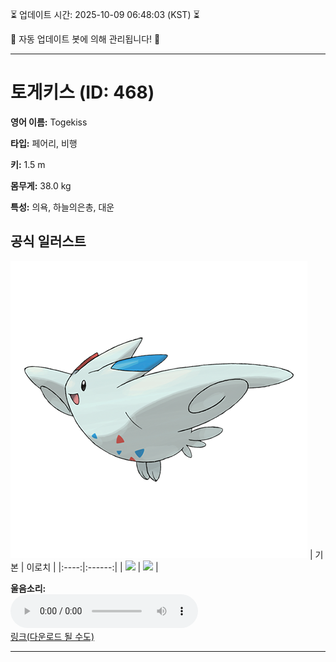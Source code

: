 
⏳ 업데이트 시간: 2025-10-09 06:48:03 (KST) ⏳

🤖 자동 업데이트 봇에 의해 관리됩니다! 🤖

---

# 토게키스 (ID: 468)
**영어 이름:** Togekiss

**타입:** 페어리, 비행

**키:** 1.5 m

**몸무게:** 38.0 kg

**특성:** 의욕, 하늘의은총, 대운

## 공식 일러스트
![](https://raw.githubusercontent.com/PokeAPI/sprites/master/sprites/pokemon/other/official-artwork/468.png)
| 기본 | 이로치 |
|:----:|:------:|
| <img src="http://play.pokemonshowdown.com/sprites/ani/togekiss.gif" width="200"> | <img src="http://play.pokemonshowdown.com/sprites/ani-shiny/togekiss.gif" width="200"> |

**울음소리:**<br><audio controls src="https://raw.githubusercontent.com/PokeAPI/cries/main/cries/pokemon/latest/468.ogg"></audio><br> [링크(다운로드 될 수도)](https://raw.githubusercontent.com/PokeAPI/cries/main/cries/pokemon/latest/468.ogg)


---
